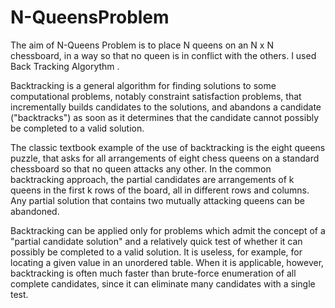 # N-QueensProblem
The aim of N-Queens Problem is to place N queens on an N x N chessboard, in a way so that 
no queen is in conflict with the others. I used Back Tracking Algorythm .

Backtracking is a general algorithm for finding solutions to some computational problems, notably constraint satisfaction problems,
that incrementally builds candidates to the solutions, and abandons a candidate ("backtracks") as soon as it determines that the
candidate cannot possibly be completed to a valid solution.

The classic textbook example of the use of backtracking is the eight queens puzzle, that asks for all arrangements of 
eight chess queens on a standard chessboard so that no queen attacks any other. In the common backtracking approach,
the partial candidates are arrangements of k queens in the first k rows of the board, all in different rows and columns.
Any partial solution that contains two mutually attacking queens can be abandoned.

Backtracking can be applied only for problems which admit the concept of a "partial candidate solution" and
a relatively quick test of whether it can possibly be completed to a valid solution. It is useless, for example, 
for locating a given value in an unordered table. When it is applicable, however, backtracking is often much faster than brute-force enumeration of all complete candidates, since it can eliminate many candidates with a single test.
